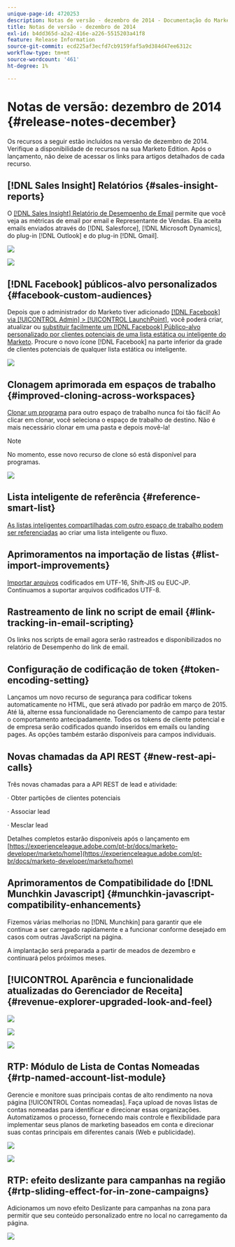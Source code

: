 ```yaml
---
unique-page-id: 4720253
description: Notas de versão - dezembro de 2014 - Documentação do Marketo - Documentação do produto
title: Notas de versão - dezembro de 2014
exl-id: b4dd365d-a2a2-416e-a226-5515203a41f8
feature: Release Information
source-git-commit: ecd225af3ecfd7cb9159faf5a9d384d47ee6312c
workflow-type: tm+mt
source-wordcount: '461'
ht-degree: 1%

---
```


# Notas de versão: dezembro de 2014 {#release-notes-december}

Os recursos a seguir estão incluídos na versão de dezembro de 2014. Verifique a disponibilidade de recursos na sua Marketo Edition. Após o lançamento, não deixe de acessar os links para artigos detalhados de cada recurso.

## [!DNL Sales Insight] Relatórios {#sales-insight-reports}

O [[!DNL Sales Insight] Relatório de Desempenho de Email](/help/marketo/product-docs/marketo-sales-insight/msi-for-salesforce/features/performance-reports/sales-insight-email-performance-report.md) permite que você veja as métricas de email por email e Representante de Vendas. Ela aceita emails enviados através do [!DNL Salesforce], [!DNL Microsoft Dynamics], do plug-in [!DNL Outlook] e do plug-in [!DNL Gmail].

![](assets/image2014-12-5-11-3a5-3a46.png)

![](assets/image2014-12-5-11-3a5-3a55.png)

## [!DNL Facebook] públicos-alvo personalizados {#facebook-custom-audiences}

Depois que o administrador do Marketo tiver adicionado [[!DNL Facebook] via [!UICONTROL Admin] > [!UICONTROL LaunchPoint]](/help/marketo/product-docs/demand-generation/ad-network-integrations/add-facebook-custom-audiences-as-a-launchpoint-service.md), você poderá criar, atualizar ou [substituir facilmente um [!DNL Facebook] Público-alvo personalizado por clientes potenciais de uma lista estática ou inteligente do Marketo](/help/marketo/product-docs/demand-generation/facebook/create-a-custom-audience-in-facebook.md). Procure o novo ícone [!DNL Facebook] na parte inferior da grade de clientes potenciais de qualquer lista estática ou inteligente.

![](assets/image2014-12-5-11-3a6-3a28.png)

## Clonagem aprimorada em espaços de trabalho  {#improved-cloning-across-workspaces}

[Clonar um programa](/help/marketo/product-docs/core-marketo-concepts/programs/working-with-programs/clone-a-program.md) para outro espaço de trabalho nunca foi tão fácil! Ao clicar em clonar, você seleciona o espaço de trabalho de destino. Não é mais necessário clonar em uma pasta e depois movê-la!

>[!NOTE]
>
>No momento, esse novo recurso de clone só está disponível para programas.

![](assets/image2014-12-5-11-3a7-3a13.png)

## Lista inteligente de referência {#reference-smart-list}

[As listas inteligentes compartilhadas com outro espaço de trabalho podem ser referenciadas](/help/marketo/product-docs/core-marketo-concepts/smart-lists-and-static-lists/using-smart-lists/reference-a-list-or-smart-list-across-workspaces.md) ao criar uma lista inteligente ou fluxo.

## Aprimoramentos na importação de listas {#list-import-improvements}

[Importar arquivos](/help/marketo/getting-started/quick-wins/import-a-list-of-people.md) codificados em UTF-16, Shift-JIS ou EUC-JP. Continuamos a suportar arquivos codificados UTF-8.

## Rastreamento de link no script de email {#link-tracking-in-email-scripting}

Os links nos scripts de email agora serão rastreados e disponibilizados no relatório de Desempenho do link de email.

## Configuração de codificação de token {#token-encoding-setting}

Lançamos um novo recurso de segurança para codificar tokens automaticamente no HTML, que será ativado por padrão em março de 2015. Até lá, alterne essa funcionalidade no Gerenciamento de campo para testar o comportamento antecipadamente. Todos os tokens de cliente potencial e de empresa serão codificados quando inseridos em emails ou landing pages. As opções também estarão disponíveis para campos individuais.

## Novas chamadas da API REST {#new-rest-api-calls}

Três novas chamadas para a API REST de lead e atividade:

· Obter partições de clientes potenciais

· Associar lead

· Mesclar lead

Detalhes completos estarão disponíveis após o lançamento em [https://experienceleague.adobe.com/pt-br/docs/marketo-developer/marketo/home](https://experienceleague.adobe.com/pt-br/docs/marketo-developer/marketo/home)

## Aprimoramentos de Compatibilidade do [!DNL Munchkin Javascript] {#munchkin-javascript-compatibility-enhancements}

Fizemos várias melhorias no [!DNL Munchkin] para garantir que ele continue a ser carregado rapidamente e a funcionar conforme desejado em casos com outras JavaScript na página.

A implantação será preparada a partir de meados de dezembro e continuará pelos próximos meses.

## [!UICONTROL Aparência e funcionalidade atualizadas do Gerenciador de Receita] {#revenue-explorer-upgraded-look-and-feel}

![](assets/image2014-12-5-11-3a8-3a4.png)

![](assets/image2014-12-5-11-3a8-3a14.png)

![](assets/image2014-12-5-11-3a8-3a36.png)

## RTP: Módulo de Lista de Contas Nomeadas {#rtp-named-account-list-module}

Gerencie e monitore suas principais contas de alto rendimento na nova página [!UICONTROL Contas nomeadas]. Faça upload de novas listas de contas nomeadas para identificar e direcionar essas organizações. Automatizamos o processo, fornecendo mais controle e flexibilidade para implementar seus planos de marketing baseados em conta e direcionar suas contas principais em diferentes canais (Web e publicidade).

![](assets/image2014-12-5-11-3a8-3a56.png)

![](assets/image2014-12-5-11-3a9-3a10.png)

## RTP: efeito deslizante para campanhas na região {#rtp-sliding-effect-for-in-zone-campaigns}

Adicionamos um novo efeito Deslizante para campanhas na zona para permitir que seu conteúdo personalizado entre no local no carregamento da página.

![](assets/image2014-12-5-11-3a9-3a34.png)
